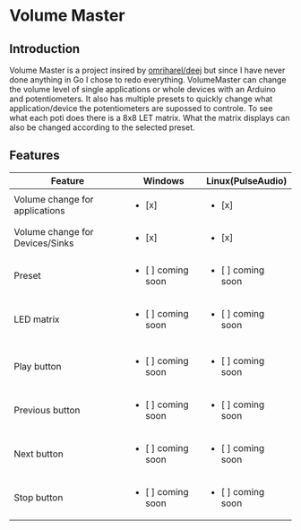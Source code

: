 # Volume Master
## Introduction 
Volume Master is a project insired by [omriharel/deej](https://github.com/omriharel/deej) but since I have never done anything in Go I chose to redo everything. 
VolumeMaster can change the volume level of single applications or whole devices with an Arduino and potentiometers. It also has multiple presets to quickly change what application/device the potentiometers are
supossed to controle. To see what each poti does there is a 8x8 LET matrix. What the matrix displays can also be changed according to the selected preset.
## Features
| Feature | Windows | Linux(PulseAudio) |
| --- | --- | --- | 
| Volume change for applications | <ul><li>[x] </li></ul> | <ul><li>[x] </li></ul> |
| Volume change for Devices/Sinks | <ul><li>[x] </li></ul> | <ul><li>[x] </li></ul> 
| Preset | <ul><li>[ ] coming soon </li></ul> | <ul><li>[ ] coming soon </li></ul> |
| LED matrix |<ul><li>[ ] coming soon </li></ul> | <ul><li>[ ] coming soon </li></ul> |
|  |  |  | 
| Play button | <ul><li>[ ] coming soon </li></ul>  | <ul><li>[ ] coming soon </li></ul> |
| Previous button | <ul><li>[ ] coming soon </li></ul>  | <ul><li>[ ] coming soon </li></ul> |
| Next button | <ul><li>[ ] coming soon </li></ul>  | <ul><li>[ ] coming soon </li></ul> |
| Stop button | <ul><li>[ ] coming soon </li></ul>  | <ul><li>[ ] coming soon </li></ul> |

